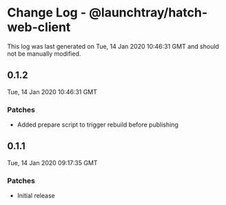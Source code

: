 # Change Log - @launchtray/hatch-web-client

This log was last generated on Tue, 14 Jan 2020 10:46:31 GMT and should not be manually modified.

## 0.1.2
Tue, 14 Jan 2020 10:46:31 GMT

### Patches

- Added prepare script to trigger rebuild before publishing

## 0.1.1
Tue, 14 Jan 2020 09:17:35 GMT

### Patches

- Initial release

